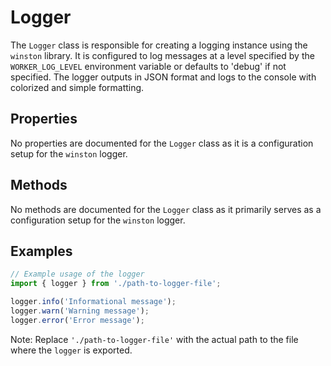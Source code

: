 # Logger

The `Logger` class is responsible for creating a logging instance using the `winston` library. It is configured to log messages at a level specified by the `WORKER_LOG_LEVEL` environment variable or defaults to 'debug' if not specified. The logger outputs in JSON format and logs to the console with colorized and simple formatting.

## Properties

No properties are documented for the `Logger` class as it is a configuration setup for the `winston` logger.

## Methods

No methods are documented for the `Logger` class as it primarily serves as a configuration setup for the `winston` logger.

## Examples

```typescript
// Example usage of the logger
import { logger } from './path-to-logger-file';

logger.info('Informational message');
logger.warn('Warning message');
logger.error('Error message');
```

Note: Replace `'./path-to-logger-file'` with the actual path to the file where the `logger` is exported.